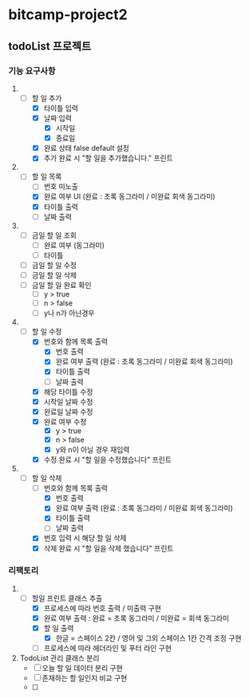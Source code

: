 # bitcamp-project2
## todoList 프로젝트

### 기능 요구사항
1. - [ ] 할 일 추가
     - [x] 타이틀 입력
     - [x] 날짜 입력
       - [x] 시작일
       - [x] 종료일
     - [x] 완료 상태 false default 설정 
     - [x] 추가 완료 시 "할 일을 추가했습니다." 프린트
2. - [ ] 할 일 목록
     - [ ] 번호 미노출 
     - [x] 완료 여부 UI (완료 : 초록 동그라미 / 미완료 회색 동그라미)
     - [x] 타이틀 출력
     - [ ] 날짜 출력
3. - [ ] 금일 할 일 조회
     - [ ] 완료 여부 (동그라미)
     - [ ] 타이틀
   - [ ] 금일 할 일 수정
   - [ ] 금일 할 일 삭제
   - [ ] 금일 할 일 완료 확인
     - [ ] y > true
     - [ ] n > false
     - [ ] y나 n가 아닌경우
4. - [ ] 할 일 수정
     - [x] 번호와 함께 목록 출력
       - [x] 번호 출력
       - [x] 완료 여부 출력 (완료 : 초록 동그라미 / 미완료 회색 동그라미)
       - [x] 타이틀 출력
       - [ ] 날짜 출력
     - [x] 해당 타이틀 수정
     - [x] 시작일 날짜 수정
     - [x] 완료일 날짜 수정
     - [x] 완료 여부 수정
       - [x] y > true
       - [x] n > false
       - [x] y와 n이 아닐 경우 재입력
     - [x] 수정 완료 시 "할 일을 수정했습니다" 프린트
5. - [ ] 할 일 삭제
     - [ ] 번호와 함께 목록 출력
       - [x] 번호 출력
       - [x] 완료 여부 출력 (완료 : 초록 동그라미 / 미완료 회색 동그라미)
       - [x] 타이틀 출력
       - [ ] 날짜 출력
     - [x] 번호 입력 시 해당 할 일 삭제
     - [x] 삭제 완료 시 "할 일을 삭제 했습니다" 프린트

### 리팩토리
1. - [ ] 할일 프린트 클래스 추출
     - [x] 프로세스에 따라 번호 출력 / 미출력 구현
     - [x] 완료 여부 출력 : 완료 = 초록 동그라미 / 미완료 = 회색 동그라미
     - [x] 할 일 출력
       - [x] 한글 = 스페이스 2칸 / 영어 및 그외 스페이스 1칸 간격 조정 구현
     - [ ] 프로세스에 따라 헤더라인 및 푸터 라인 구현
2. TodoList 관리 클래스 분리
   - [ ] 오늘 할 일 데이터 분리 구현
   - [ ] 존재하는 할 일인지 비교 구현
   - [ ] 
